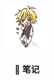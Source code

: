 <div align="center">
    <img width="150" src="imgs/halo.png"/>
</div>
<h1 align="center"><a href="https://github.com/haloislet/blog" style="text-decoration:none">📔  笔记</a></h1>